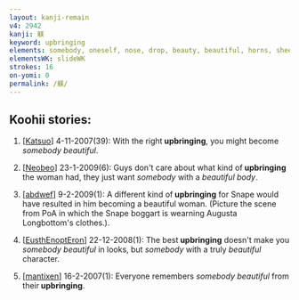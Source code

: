 ```yaml
---
layout: kanji-remain
v4: 2942
kanji: 躾
keyword: upbringing
elements: somebody, oneself, nose, drop, beauty, beautiful, horns, sheep, large, St. Bernard
elementsWK: slideWK
strokes: 16
on-yomi: 0
permalink: /躾/
---
```


## Koohii stories: 

1) [<a href="http://kanji.koohii.com/profile/Katsuo">Katsuo</a>] 4-11-2007(39): With the right<strong> upbringing</strong>, you might become <em>somebody beautiful</em>.

2) [<a href="http://kanji.koohii.com/profile/Neobeo">Neobeo</a>] 23-1-2009(6): Guys don&#039;t care about what kind of<strong> upbringing</strong> the woman had, they just want <em>somebody</em> with a <em>beautiful body</em>.

3) [<a href="http://kanji.koohii.com/profile/abdwef">abdwef</a>] 9-2-2009(1): A different kind of<strong> upbringing</strong> for Snape would have resulted in him becoming a beautiful woman. (Picture the scene from PoA in which the Snape boggart is wearning Augusta Longbottom&#039;s clothes.).

4) [<a href="http://kanji.koohii.com/profile/EusthEnoptEron">EusthEnoptEron</a>] 22-12-2008(1): The best<strong> upbringing</strong> doesn&#039;t make you <em>somebody</em> <em>beautiful</em> in looks, but <em>somebody</em> with a truly <em>beautiful</em> character.

5) [<a href="http://kanji.koohii.com/profile/mantixen">mantixen</a>] 16-2-2007(1): Everyone remembers <em>somebody beautiful</em> from their<strong> upbringing</strong>.

